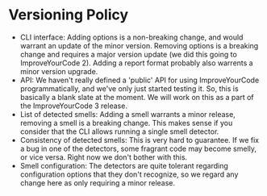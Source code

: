 # Versioning Policy

* CLI interface: Adding options is a non-breaking change, and would warrant an update of the minor version. Removing options is a breaking change and requires a major version update (we did this going to ImproveYourCode 2). Adding a report format probably also warrents a minor version upgrade.
* API: We haven't really defined a 'public' API for using ImproveYourCode programmatically, and we've only just started testing it. So, this is basically a blank slate at the moment. We will work on this as a part of the ImproveYourCode 3 release.
* List of detected smells: Adding a smell warrants a minor release, removing a smell is a breaking change. This makes sense if you consider that the CLI allows running a single smell detector.
* Consistency of detected smells: This is very hard to guarantee. If we fix a bug in one of the detectors, some fragrant code may become smelly, or vice versa. Right now we don't bother with this.
* Smell configuration: The detectors are quite tolerant regarding configuration options that they don't recognize, so we regard any change here as only requiring a minor release.
